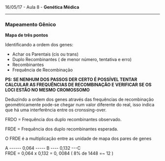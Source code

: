 16/05/17 - Aula 8 - **Genética Médica**

---

### Mapeamento Gênico

**Mapa de três pontos**

Identificando a ordem dos genes:

* Achar os Parentais \(cis ou trans\)
* Duplo Recombinantes \( de menor número, tentativa e erro\)
* Recombinantes
* Frequência de Recombinação

**PS: SE NENHUM DOS PASSOS DER CERTO É POSSÍVEL TENTAR CALCULAR AS FREQUÊNCIAS DE RECOMBINAÇÃO E VERIFICAR SE OS LOCI ESTÃO NO MESMO CROMOSSOMO**

Deduzindo a ordem dos genes através das frequências de recombinação geométricamente pode-se chegar num valor diferente do real, isso indica que há uma interferência entre os cronssing-over.

FRDO = Frequência dos duplo recombinantes observado.

FRDE = Frequência dos duplo recombinantes esperada. 

O FRDE é a multiplicação entre as unidade de mapa dos pares de genes

A ------ 0,064 ----- B ---- 0,132 ---C  
FRDE = 0,064 x 0,132 = 0, 0084 \( 8% de 1448 =~ 12 \)

